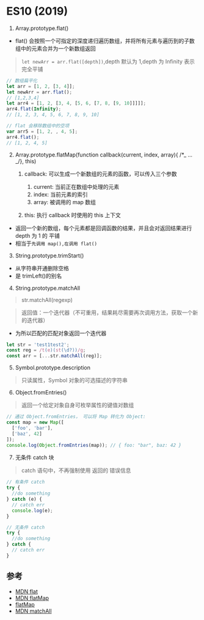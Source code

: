 # ES10 (2019)

1. Array.prototype.flat()

- flat() 会按照一个可指定的深度递归遍历数组，并将所有元素与遍历到的子数组中的元素合并为一个新数组返回

> `let newArr = arr.flat([depth])`,depth 默认为 1,depth 为 Infinity 表示完全平铺

```js
// 数组扁平化
let arr = [1, 2, [3, 4]];
let newArr = arr.flat();
// [1,2,3,4]
let arr4 = [1, 2, [3, 4, [5, 6, [7, 8, [9, 10]]]]];
arr4.flat(Infinity);
// [1, 2, 3, 4, 5, 6, 7, 8, 9, 10]

// flat 会移除数组中的空项
var arr5 = [1, 2, , 4, 5];
arr4.flat();
// [1, 2, 4, 5]
```

2. Array.prototype.flatMap(function callback(current, index, array){ /\*_ ... _/}, this)

   1. callback: 可以生成一个新数组的元素的函数，可以传入三个参数

      1. current: 当前正在数组中处理的元素
      2. index: 当前元素的索引
      3. array: 被调用的 map 数组

   2. this: 执行 callback 时使用的 this 上下文

- 返回一个新的数组，每个元素都是回调函数的结果，并且会对返回结果进行 depth 为 1 的 平铺
- 相当于`先调用 map(),在调用 flat()`

3. String.prototype.trimStart()

- 从字符串开通删除空格
- 是 trimLeft()的别名

4. String.prototype.matchAll

> str.matchAll(regexp)

> 返回值：一个迭代器（不可重用，结果耗尽需要再次调用方法，获取一个新的迭代器）

- 为所以匹配的匹配对象返回一个迭代器

```js
let str = 'test1test2';
const reg = /t(e)(st(\d?))/g;
const arr = [...str.matchAll(reg)];
```

5. Symbol.prototype.description

> 只读属性，Symbol 对象的可选描述的字符串

6. Object.fromEntries()

> 返回一个给定对象自身可枚举属性的键值对数组

```js
// 通过 Object.fromEntries， 可以将 Map 转化为 Object:
const map = new Map([
  ['foo', 'bar'],
  ['baz', 42]
]);
console.log(Object.fromEntries(map)); // { foo: "bar", baz: 42 }
```

7. 无条件 catch 块

> catch 语句中，不再强制使用 返回的 错误信息

```js
// 有条件 catch
try {
  //do something
} catch (e) {
  // catch err
  console.log(e);
}

// 无条件 catch
try {
  //do something
} catch {
  // catch err
}
```

## 参考

- [MDN flat](https://developer.mozilla.org/zh-CN/docs/Web/JavaScript/Reference/Global_Objects/Array/flat)
- [MDN flatMap](https://developer.mozilla.org/zh-CN/docs/Web/JavaScript/Reference/Global_Objects/Array/flatMap)
- [flatMap](https://blog.csdn.net/weixin_43487782/article/details/114633826)
- [MDN matchAll](https://developer.mozilla.org/zh-CN/docs/Web/JavaScript/Reference/Global_Objects/String/matchAll)
